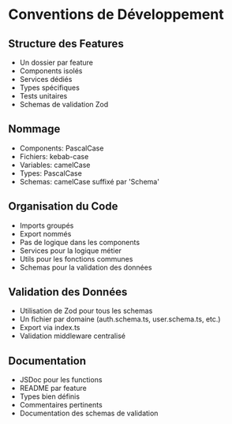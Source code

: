 # Conventions de Développement

## Structure des Features
- Un dossier par feature
- Components isolés
- Services dédiés
- Types spécifiques
- Tests unitaires
- Schemas de validation Zod

## Nommage
- Components: PascalCase
- Fichiers: kebab-case
- Variables: camelCase
- Types: PascalCase
- Schemas: camelCase suffixé par 'Schema'

## Organisation du Code
- Imports groupés
- Export nommés
- Pas de logique dans les components
- Services pour la logique métier
- Utils pour les fonctions communes
- Schemas pour la validation des données

## Validation des Données
- Utilisation de Zod pour tous les schemas
- Un fichier par domaine (auth.schema.ts, user.schema.ts, etc.)
- Export via index.ts
- Validation middleware centralisé

## Documentation
- JSDoc pour les functions
- README par feature
- Types bien définis
- Commentaires pertinents
- Documentation des schemas de validation
